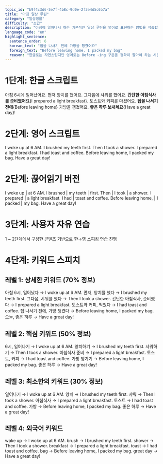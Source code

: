 ```yaml
---
topic_id: "b9f4c3d6-5e7f-4b8c-9d0e-2f3e4d5c6b7a"
title: "아침 일상 루틴"
category: "일상생활"
difficulty: "초급"
description: "아침에 일어나서 하는 기본적인 일상 루틴을 영어로 표현하는 방법을 학습합니다."
language_code: "en"
highlight_sentence:
  sentence_order: 6
  korean_text: "집을 나서기 전에 가방을 챙겼어요"
  foreign_text: "Before leaving home, I packed my bag"
  reason: "한글로는 자연스럽지만 영어로는 Before -ing 구문을 정확히 알아야 하는 시간 관계 표현"
---
```


# 1단계: 한글 스크립트

아침 6시에 일어났어요.
먼저 양치를 했어요.
그다음에 샤워를 했어요.
**간단한 아침식사를 준비했어요**{I prepared a light breakfast}.
토스트와 커피를 마셨어요.
**집을 나서기 전에**{Before leaving home} 가방을 챙겼어요.
**좋은 하루 보내세요**{Have a great day}!

# 2단계: 영어 스크립트

I woke up at 6 AM.
I brushed my teeth first.
Then I took a shower.
I prepared a light breakfast.
I had toast and coffee.
Before leaving home, I packed my bag.
Have a great day!

# 2단계: 끊어읽기 버전

I woke up | at 6 AM.
I brushed | my teeth | first.
Then | I took | a shower.
I prepared | a light breakfast.
I had | toast and coffee.
Before leaving home, | I packed | my bag.
Have a great day!

# 3단계: 사용자 자유 연습

1 ~ 2단계에서 구성한 콘텐츠 기반으로 한→영 스피킹 연습 진행

# 4단계: 키워드 스피치

## 레벨 1: 상세한 키워드 (70% 정보)

아침 6시, 일어났다 → I woke up at 6 AM.
먼저, 양치를 했다 → I brushed my teeth first.
그다음, 샤워를 했다 → Then I took a shower.
간단한 아침식사, 준비했다 → I prepared a light breakfast.
토스트와 커피, 먹었다 → I had toast and coffee.
집 나서기 전에, 가방 챙겼다 → Before leaving home, I packed my bag.
오늘, 좋은 하루 → Have a great day!

## 레벨 2: 핵심 키워드 (50% 정보)

6시, 일어나기 → I woke up at 6 AM.
양치하기 → I brushed my teeth first.
샤워하기 → Then I took a shower.
아침식사 준비 → I prepared a light breakfast.
토스트, 커피 → I had toast and coffee.
가방 챙기기 → Before leaving home, I packed my bag.
좋은 하루 → Have a great day!

## 레벨 3: 최소한의 키워드 (30% 정보)

일어나기 → I woke up at 6 AM.
양치 → I brushed my teeth first.
샤워 → Then I took a shower.
아침식사 → I prepared a light breakfast.
토스트 → I had toast and coffee.
가방 → Before leaving home, I packed my bag.
좋은 하루 → Have a great day!

## 레벨 4: 외국어 키워드

wake up → I woke up at 6 AM.
brush → I brushed my teeth first.
shower → Then I took a shower.
breakfast → I prepared a light breakfast.
toast → I had toast and coffee.
bag → Before leaving home, I packed my bag.
great day → Have a great day!